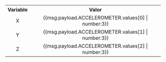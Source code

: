 <table style="width:100%">
  <tr>
    <th>Variable</th> 
    <th>Valor</th>
  </tr>
  <tr>
    <td style="text-align:center">X</td>
    <td style="text-align:center">{{msg.payload.ACCELEROMETER.values[0] | number:3}}</td> 
  </tr>
 
  <tr>
    <td style="text-align:center">Y</td>
    <td style="text-align:center">{{msg.payload.ACCELEROMETER.values[1] | number:3}}</td> 
  </tr>

  <tr>
    <td style="text-align:center">Z</td>
    <td style="text-align:center">{{msg.payload.ACCELEROMETER.values[2] | number:3}}</td> 
  </tr>
</table>
